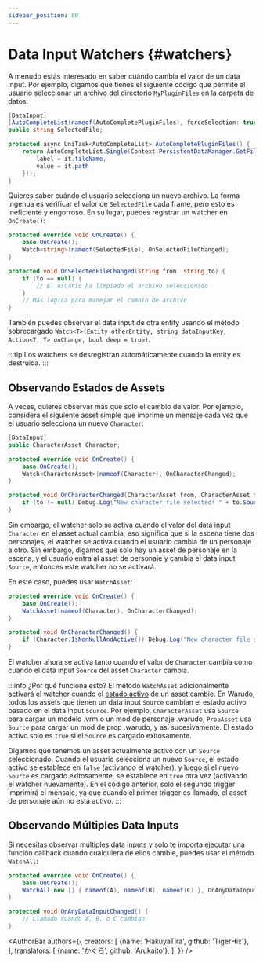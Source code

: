 ```yaml
---
sidebar_position: 80
---
```


# Data Input Watchers {#watchers}

A menudo estás interesado en saber cuándo cambia el valor de un data input. Por ejemplo, digamos que tienes el siguiente código que permite al usuario seleccionar un archivo del directorio `MyPluginFiles` en la carpeta de datos:

```csharp
[DataInput]
[AutoCompleteList(nameof(AutoCompletePluginFiles), forceSelection: true)]
public string SelectedFile;

protected async UniTask<AutoCompleteList> AutoCompletePluginFiles() {
    return AutoCompleteList.Single(Context.PersistentDataManager.GetFileEntries("MyPluginFiles").Select(it => new AutoCompleteEntry {
        label = it.fileName,
        value = it.path
    }));
}
```

Quieres saber cuándo el usuario selecciona un nuevo archivo. La forma ingenua es verificar el valor de `SelectedFile` cada frame, pero esto es ineficiente y engorroso. En su lugar, puedes registrar un watcher en `OnCreate()`:

```csharp
protected override void OnCreate() {
    base.OnCreate();
    Watch<string>(nameof(SelectedFile), OnSelectedFileChanged);
}

protected void OnSelectedFileChanged(string from, string to) {
    if (to == null) {
        // El usuario ha limpiado el archivo seleccionado
    }
    // Más lógica para manejar el cambio de archivo
}
```

También puedes observar el data input de otra entity usando el método sobrecargado `Watch<T>(Entity otherEntity, string dataInputKey, Action<T, T> onChange, bool deep = true)`.

:::tip
Los watchers se desregistran automáticamente cuando la entity es destruida.
:::

## Observando Estados de Assets

A veces, quieres observar más que solo el cambio de valor. Por ejemplo, considera el siguiente asset simple que imprime un mensaje cada vez que el usuario selecciona un nuevo `Character`:

```csharp
[DataInput]
public CharacterAsset Character;

protected override void OnCreate() {
    base.OnCreate();
    Watch<CharacterAsset>(nameof(Character), OnCharacterChanged);
}

protected void OnCharacterChanged(CharacterAsset from, CharacterAsset to) {
    if (to != null) Debug.Log("New character file selected! " + to.Source);
}
```

Sin embargo, el watcher solo se activa cuando el valor del data input `Character` en el asset actual cambia; eso significa que si la escena tiene dos personajes, el watcher se activa cuando el usuario cambia de un personaje a otro. Sin embargo, digamos que solo hay un asset de personaje en la escena, y el usuario entra al asset de personaje y cambia el data input `Source`, entonces este watcher no se activará.

En este caso, puedes usar `WatchAsset`:

```csharp
protected override void OnCreate() {
    base.OnCreate();
    WatchAsset(nameof(Character), OnCharacterChanged);
}

protected void OnCharacterChanged() {
    if (Character.IsNonNullAndActive()) Debug.Log("New character file selected! " + Character.Source);
}
```

El watcher ahora se activa tanto cuando el valor de `Character` cambia como cuando el data input `Source` del asset `Character` cambia.

:::info
¿Por qué funciona esto? El método `WatchAsset` adicionalmente activará el watcher cuando el [estado activo](assets#active-state) de un asset cambie. En Warudo, todos los assets que tienen un data input `Source` cambian el estado activo basado en el data input `Source`. Por ejemplo, `CharacterAsset` usa `Source` para cargar un modelo .vrm o un mod de personaje .warudo, `PropAsset` usa `Source` para cargar un mod de prop .warudo, y así sucesivamente. El estado activo solo es `true` si el `Source` es cargado exitosamente.

Digamos que tenemos un asset actualmente activo con un `Source` seleccionado. Cuando el usuario selecciona un nuevo `Source`, el estado activo se establece en `false` (activando el watcher), y luego si el nuevo `Source` es cargado exitosamente, se establece en `true` otra vez (activando el watcher nuevamente). En el código anterior, solo el segundo trigger imprimirá el mensaje, ya que cuando el primer trigger es llamado, el asset de personaje aún no está activo.
:::

## Observando Múltiples Data Inputs

Si necesitas observar múltiples data inputs y solo te importa ejecutar una función callback cuando cualquiera de ellos cambie, puedes usar el método `WatchAll`:

```csharp
protected override void OnCreate() {
    base.OnCreate();
    WatchAll(new [] { nameof(A), nameof(B), nameof(C) }, OnAnyDataInputChanged);
}

protected void OnAnyDataInputChanged() {
    // Llamado cuando A, B, o C cambian
}
```

<AuthorBar authors={{
creators: [
{name: 'HakuyaTira', github: 'TigerHix'},
],
translators: [
{name: 'かぐら', github: 'Arukaito'},
],
}} />
